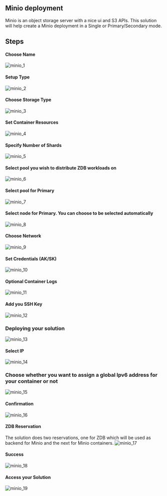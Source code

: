 ## Minio deployment
Minio is an object storage server with a nice ui and S3 APIs.
This solution will help create a Minio deployment in a Single or Primary/Secondary mode.

## Steps

#### Choose Name
![minio_1](img/minio_1.png)

#### Setup Type
![minio_2](img/minio_2.png)

#### Choose Storage Type
![minio_3](img/minio_3.png)

#### Set Container Resources
![minio_4](img/minio_4.png)

#### Specify Number of Shards
![minio_5](img/minio_5.png)

#### Select pool you wish to distribute ZDB workloads on
![minio_6](img/minio_6.png)

#### Select pool for Primary
![minio_7](img/minio_7.png)

#### Select node for Primary. You can choose to be selected automatically
![minio_8](img/minio_8.png)

#### Choose Network
![minio_9](img/minio_9.png)

#### Set Credentials (AK/SK)
![minio_10](img/minio_10.png)

#### Optional Container Logs
![minio_11](img/minio_11.png)

#### Add you SSH Key
![minio_12](img/minio_12.png)

### Deploying your solution
![minio_13](img/minio_13.png)

#### Select IP
![minio_14](img/minio_14.png)

### Choose whether you want to assign a global Ipv6 address for your container or not
![minio_15](img/minio_15.png)

#### Confirmation
![minio_16](img/minio_16.png)

#### ZDB Reservation
The solution does two reservations, one for ZDB which will be used as backend for Minio and the next for Minio containers.
![minio_17](img/minio_17.png)

#### Success
![minio_18](img/minio_18.png)

#### Access your Solution
![minio_19](img/minio_19.png)
